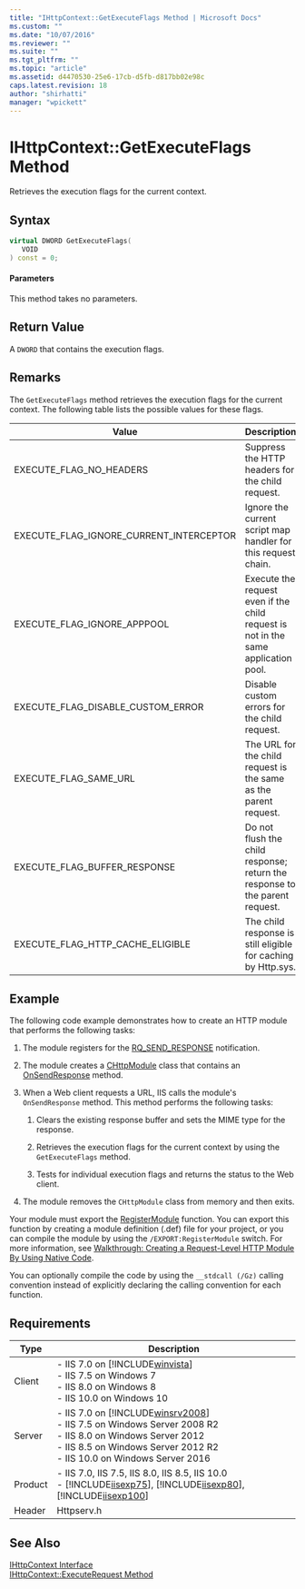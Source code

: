 ```yaml
---
title: "IHttpContext::GetExecuteFlags Method | Microsoft Docs"
ms.custom: ""
ms.date: "10/07/2016"
ms.reviewer: ""
ms.suite: ""
ms.tgt_pltfrm: ""
ms.topic: "article"
ms.assetid: d4470530-25e6-17cb-d5fb-d817bb02e98c
caps.latest.revision: 18
author: "shirhatti"
manager: "wpickett"
---
```

# IHttpContext::GetExecuteFlags Method
Retrieves the execution flags for the current context.  
  
## Syntax  
  
```cpp  
virtual DWORD GetExecuteFlags(  
   VOID  
) const = 0;  
```  
  
#### Parameters  
 This method takes no parameters.  
  
## Return Value  
 A `DWORD` that contains the execution flags.  
  
## Remarks  
 The `GetExecuteFlags` method retrieves the execution flags for the current context. The following table lists the possible values for these flags.  
  
|Value|Description|  
|-----------|-----------------|  
|EXECUTE_FLAG_NO_HEADERS|Suppress the HTTP headers for the child request.|  
|EXECUTE_FLAG_IGNORE_CURRENT_INTERCEPTOR|Ignore the current script map handler for this request chain.|  
|EXECUTE_FLAG_IGNORE_APPPOOL|Execute the request even if the child request is not in the same application pool.|  
|EXECUTE_FLAG_DISABLE_CUSTOM_ERROR|Disable custom errors for the child request.|  
|EXECUTE_FLAG_SAME_URL|The URL for the child request is the same as the parent request.|  
|EXECUTE_FLAG_BUFFER_RESPONSE|Do not flush the child response; return the response to the parent request.|  
|EXECUTE_FLAG_HTTP_CACHE_ELIGIBLE|The child response is still eligible for caching by Http.sys.|  
  
## Example  
 The following code example demonstrates how to create an HTTP module that performs the following tasks:  
  
1.  The module registers for the [RQ_SEND_RESPONSE](../../web-development-reference\webdev-native-api-reference/request-processing-constants.md) notification.  
  
2.  The module creates a [CHttpModule](../../web-development-reference\webdev-native-api-reference/chttpmodule-class.md) class that contains an [OnSendResponse](../../web-development-reference\webdev-native-api-reference/chttpmodule-onsendresponse-method.md) method.  
  
3.  When a Web client requests a URL, IIS calls the module's `OnSendResponse` method. This method performs the following tasks:  
  
    1.  Clears the existing response buffer and sets the MIME type for the response.  
  
    2.  Retrieves the execution flags for the current context by using the `GetExecuteFlags` method.  
  
    3.  Tests for individual execution flags and returns the status to the Web client.  
  
4.  The module removes the `CHttpModule` class from memory and then exits.  
  
<!-- TODO: review snippet reference  [!CODE [IHttpContextGetExecuteFlags#1](IHttpContextGetExecuteFlags#1)]  -->  
  
 Your module must export the [RegisterModule](../../web-development-reference\webdev-native-api-reference/pfn-registermodule-function.md) function. You can export this function by creating a module definition (.def) file for your project, or you can compile the module by using the `/EXPORT:RegisterModule` switch. For more information, see [Walkthrough: Creating a Request-Level HTTP Module By Using Native Code](../../web-development-reference\native-code-development-overview\walkthrough-creating-a-request-level-http-module-by-using-native-code.md).  
  
 You can optionally compile the code by using the `__stdcall (/Gz)` calling convention instead of explicitly declaring the calling convention for each function.  
  
## Requirements  
  
|Type|Description|  
|----------|-----------------|  
|Client|-   IIS 7.0 on [!INCLUDE[winvista](../../wmi-provider/includes/winvista-md.md)]<br />-   IIS 7.5 on Windows 7<br />-   IIS 8.0 on Windows 8<br />-   IIS 10.0 on Windows 10|  
|Server|-   IIS 7.0 on [!INCLUDE[winsrv2008](../../wmi-provider/includes/winsrv2008-md.md)]<br />-   IIS 7.5 on Windows Server 2008 R2<br />-   IIS 8.0 on Windows Server 2012<br />-   IIS 8.5 on Windows Server 2012 R2<br />-   IIS 10.0 on Windows Server 2016|  
|Product|-   IIS 7.0, IIS 7.5, IIS 8.0, IIS 8.5, IIS 10.0<br />-   [!INCLUDE[iisexp75](../../web-development-reference/native-code-api-reference/includes/iisexp75-md.md)], [!INCLUDE[iisexp80](../../web-development-reference/native-code-api-reference/includes/iisexp80-md.md)], [!INCLUDE[iisexp100](../../web-development-reference/native-code-api-reference/includes/iisexp100-md.md)]|  
|Header|Httpserv.h|  
  
## See Also  
 [IHttpContext Interface](../../web-development-reference\webdev-native-api-reference/ihttpcontext-interface.md)   
 [IHttpContext::ExecuteRequest Method](../../web-development-reference\webdev-native-api-reference/ihttpcontext-executerequest-method.md)